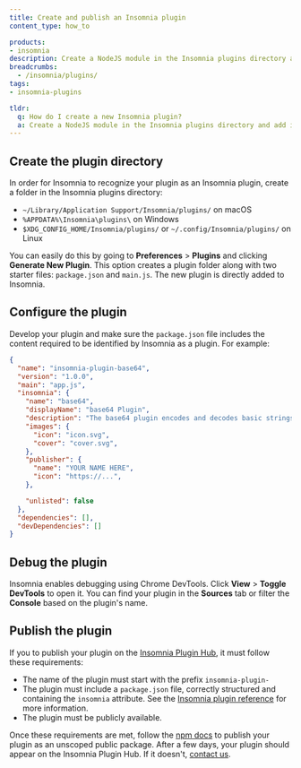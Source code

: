 ```yaml
---
title: Create and publish an Insomnia plugin
content_type: how_to

products:
- insomnia
description: Create a NodeJS module in the Insomnia plugins directory and add it to Insomnia.
breadcrumbs: 
  - /insomnia/plugins/
tags:
- insomnia-plugins

tldr:
  q: How do I create a new Insomnia plugin?
  a: Create a NodeJS module in the Insomnia plugins directory and add it to Insomnia. To publish on the [Plugin Hub](https://insomnia.rest/plugins), publish it as an unscoped public package to the npm public registry.
---
```


## Create the plugin directory

In order for Insomnia to recognize your plugin as an Insomnia plugin, create a folder in the Insomnia plugins directory:
* `~/Library/Application Support/Insomnia/plugins/` on macOS
* `%APPDATA%\Insomnia\plugins\` on Windows
* `$XDG_CONFIG_HOME/Insomnia/plugins/` or `~/.config/Insomnia/plugins/` on Linux

You can easily do this by going to **Preferences** > **Plugins** and clicking **Generate New Plugin**. This option creates a plugin folder along with two starter files: `package.json` and `main.js`. The new plugin is directly added to Insomnia.

## Configure the plugin

Develop your plugin and make sure the `package.json` file includes the content required to be identified by Insomnia as a plugin. For example:

```json
{
  "name": "insomnia-plugin-base64",
  "version": "1.0.0",
  "main": "app.js",
  "insomnia": {
    "name": "base64",
    "displayName": "base64 Plugin",
    "description": "The base64 plugin encodes and decodes basic strings.",
    "images": {
      "icon": "icon.svg",
      "cover": "cover.svg",
    },
    "publisher": {
      "name": "YOUR NAME HERE",
      "icon": "https://...",
    },

    "unlisted": false
  },
  "dependencies": [],
  "devDependencies": []
}
```

<!-- Link to plugins reference page -->

## Debug the plugin

Insomnia enables debugging using Chrome DevTools. Click **View** > **Toggle DevTools** to open it. You can find your plugin in the **Sources** tab or filter the **Console** based on the plugin's name.


## Publish the plugin

If you to publish your plugin on the [Insomnia Plugin Hub](https://insomnia.rest/plugins), it must follow these requirements:
* The name of the plugin must start with the prefix `insomnia-plugin-`
* The plugin must include a `package.json` file, correctly structured and containing the `insomnia` attribute. See the [Insomnia plugin reference]() for more information.
* The plugin must be publicly available.

Once these requirements are met, follow the [npm docs](https://docs.npmjs.com/creating-and-publishing-unscoped-public-packages) to publish your plugin as an unscoped public package. After a few days, your plugin should appear on the Insomnia Plugin Hub. If it doesn't, [contact us](https://insomnia.rest/support).